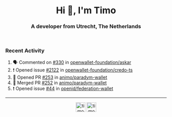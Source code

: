 <h1 align="center">Hi 👋, I'm Timo</h1>
<h3 align="center">A developer from Utrecht, The Netherlands</h3>
<br/>
<!-- https://github.com/rahuldkjain/github-profile-readme-generator --!>

<!--  <p align="left"><img src="https://github-readme-stats.vercel.app/api?username=timoglastra&show_icons=true&count_private=true&" alt="timoglastra" /></p> --!>

<!--
Github language stats
<p align="left"><img src="https://github-readme-stats.vercel.app/api/top-langs/?username=timoglastra&layout=compact" alt="timoglastra" /><p>
-->

<!-- Codestats language stats -->
<!-- <p align="left"><img src="https://codestats-readme.vercel.app/api/top-langs/?username=timoglastra&layout=compact&language_count=12" alt="timoglastra" /><p>    --!>
  
<h3>Recent Activity</h3>

<!--START_SECTION:activity-->
1. 🗣 Commented on [#330](https://github.com/openwallet-foundation/askar/pull/330#issuecomment-2513870430) in [openwallet-foundation/askar](https://github.com/openwallet-foundation/askar)
2. ❗ Opened issue [#2122](https://github.com/openwallet-foundation/credo-ts/issues/2122) in [openwallet-foundation/credo-ts](https://github.com/openwallet-foundation/credo-ts)
3. 💪 Opened PR [#253](https://github.com/animo/paradym-wallet/pull/253) in [animo/paradym-wallet](https://github.com/animo/paradym-wallet)
4. 🎉 Merged PR [#252](https://github.com/animo/paradym-wallet/pull/252) in [animo/paradym-wallet](https://github.com/animo/paradym-wallet)
5. ❗ Opened issue [#44](https://github.com/openid/federation-wallet/issues/44) in [openid/federation-wallet](https://github.com/openid/federation-wallet)
<!--END_SECTION:activity-->

---

<p align="center">
<a href="https://twitter.com/timoglastra" target="blank"><img align="center" src="https://cdn.jsdelivr.net/npm/simple-icons@3.0.1/icons/twitter.svg" alt="timoglastra" height="30" width="30" /></a>
<a href="https://linkedin.com/in/timoglastra" target="blank"><img align="center" src="https://cdn.jsdelivr.net/npm/simple-icons@3.0.1/icons/linkedin.svg" alt="timoglastra" height="30" width="30" /></a>
</p>



